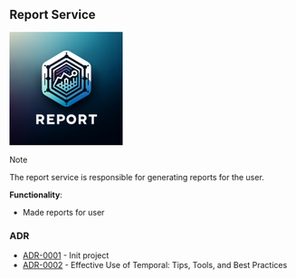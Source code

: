 ## Report Service

<img width='200' height='200' src="./docs/public/logo.webp">

> [!NOTE]
> The report service is responsible for generating reports for the user.

**Functionality**:

  * Made reports for user

### ADR

- [ADR-0001](./docs/ADR/decisions/0001-init.md) - Init project
- [ADR-0002](./docs/ADR/decisions/0002-temporal-tips-tricks.md) - Effective Use of Temporal: Tips, Tools, and Best Practices
